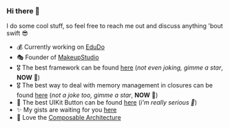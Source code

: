 ### Hi there 👋

I do some cool stuff, so feel free to reach me out and discuss anything 'bout swift 😎

- 💰 Currently working on [EduDo](https://twitter.com/edudo_dev)
- 🎭 Founder of [MakeupStudio](https://github.com/makeupstudio)
- 🎖 The best framework can be found [here](https://github.com/makeupstudio/swift-declarative-configuration) (_not even joking, gimme a star_, __NOW__ 👺)
- 🎖 The best way to deal with memory management in closures can be found [here](https://github.com/makeupstudio/swift-declarative-configuration) (_not a joke too, gimme a star_, __NOW__ 👺)
- 🥇 The best UIKit Button can be found [here](https://gist.github.com/maximkrouk/35c0ec0baf4d4e797786f60c49a2554e) (_i'm really serious 🗿_)
- ✨ My gists are waiting for you [here](https://github.com/maximkrouk/.gist) 
- 💛 Love the [Composable Architecture](https://github.com/pointfreeco/swift-composable-architecture)
